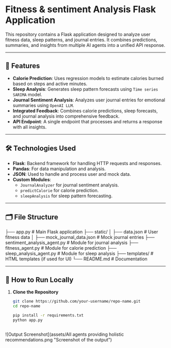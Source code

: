 # Fitness & sentiment Analysis Flask Application

This repository contains a Flask application designed to analyze user fitness data, sleep patterns, and journal entries. It combines predictions, summaries, and insights from multiple AI agents into a unified API response.

---

## 🚀 Features

- **Calorie Prediction**: Uses regression models to estimate calories burned based on steps and active minutes.
- **Sleep Analysis**: Generates sleep pattern forecasts using  `Time series SARIMA` model.
- **Journal Sentiment Analysis**: Analyzes user journal entries for emotional summaries using `OpenAI LLM`.
- **Integrated Feedback**: Combines calorie predictions, sleep forecasts, and journal analysis into comprehensive feedback.
- **API Endpoint**: A single endpoint that processes and returns a response with all insights.

---

## 🛠️ Technologies Used

- **Flask**: Backend framework for handling HTTP requests and responses.
- **Pandas**: For data manipulation and analysis.
- **JSON**: Used to handle and process user and mock data.
- **Custom Modules**:
  - `JournalAnalyzer` for journal sentiment analysis.
  - `predictCalorie` for calorie prediction.
  - `sleepAnalysis` for sleep pattern forecasting.

---

## 🗂️ File Structure

├── app.py # Main Flask application ├── static/ │ ├── data.json # User fitness data │ ├── mock_journal_data.json # Mock journal entries ├── sentiment_analysis_agent.py # Module for journal analysis ├── fitness_agent.py # Module for calorie prediction ├── sleep_analysis_agent.py # Module for sleep analysis ├── templates/ # HTML templates (if used for UI) └── README.md # Documentation



---

## 🔧 How to Run Locally

1. **Clone the Repository**
   ```bash
   git clone https://github.com/your-username/repo-name.git
   cd repo-name

   pip install -r requirements.txt
   python app.py



![Output Screenshot](assets/All agents providing holistic recommendations.png "Screenshot of the output")




  


